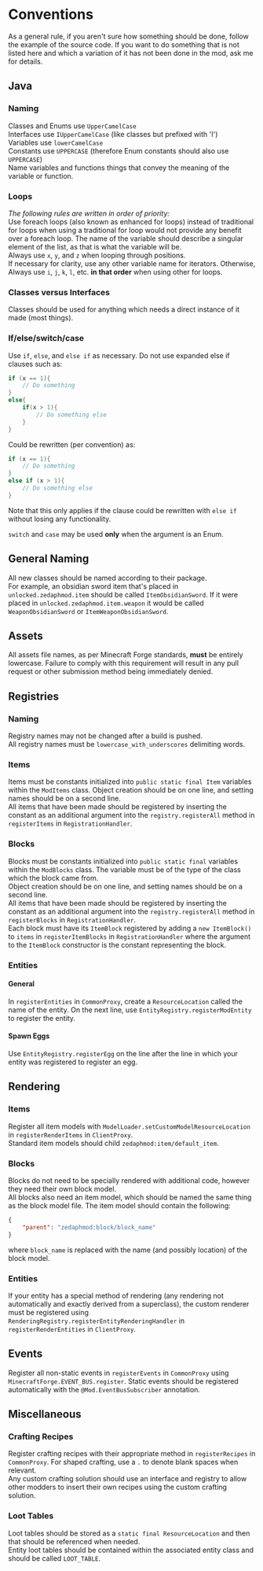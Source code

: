 Conventions
============
As a general rule, if you aren't sure how something should be done, follow the example of the source code.
If you want to do something that is not listed here and which a variation of it has not been done in the mod, ask me for details.
## Java
### Naming
Classes and Enums use `UpperCamelCase`  
Interfaces use `IUpperCamelCase` (like classes but prefixed with 'I')  
Variables use `lowerCamelCase`  
Constants use `UPPERCASE` (therefore Enum constants should also use `UPPERCASE`)  
Name variables and functions things that convey the meaning of the variable or function.

### Loops
_The following rules are written in order of priority:_  
Use foreach loops (also known as enhanced for loops) instead of traditional for loops when using a traditional for loop would not provide any benefit over a foreach loop. The name of the variable should describe a singular element of the list, as that is what the variable will be.  
Always use `x`, `y`, and `z` when looping through positions.  
If necessary for clarity, use any other variable name for iterators. Otherwise,  
Always use `i`, `j`, `k`, `l`, etc. **in that order** when using other for loops.

### Classes versus Interfaces
Classes should be used for anything which needs a direct instance of it made (most things).  

### If/else/switch/case
Use `if`, `else`, and `else if` as necessary. Do not use expanded else if clauses such as:
```java
if (x == 1){
    // Do something
}
else{
    if(x > 1){
        // Do something else
    }
}
```
Could be rewritten (per convention) as:
```java
if (x == 1){
    // Do something
}
else if (x > 1){
    // Do something else
}
```
Note that this only applies if the clause could be rewritten with `else if` without losing any functionality.

`switch` and `case` may be used **only** when the argument is an Enum.
## General Naming
All new classes should be named according to their package.  
For example, an obsidian sword item that's placed in `unlocked.zedaphmod.item` should be called `ItemObsidianSword`.
If it were placed in `unlocked.zedaphmod.item.weapon` it would be called `WeaponObsidianSword` or `ItemWeaponObsidianSword`.
## Assets
All assets file names, as per Minecraft Forge standards, **must** be entirely lowercase.
Failure to comply with this requirement will result in any pull request or other submission method being immediately denied.

## Registries
### Naming
Registry names may not be changed after a build is pushed.  
All registry names must be `lowercase_with_underscores` delimiting words.

### Items
Items must be constants initialized into `public static final Item` variables within the `ModItems` class.
Object creation should be on one line, and setting names should be on a second line.  
All items that have been made should be registered by inserting the constant as an additional argument into the `registry.registerAll` method in `registerItems` in `RegistrationHandler`.  

### Blocks
Blocks must be constants initialized into `public static final` variables within the `ModBlocks` class. The variable must be of the type of the class which the block came from.  
Object creation should be on one line, and setting names should be on a second line.  
All items that have been made should be registered by inserting the constant as an additional argument into the `registry.registerAll` method in `registerBlocks` in `RegistrationHandler`.  
Each block must have its `ItemBlock` registered by adding a `new ItemBlock()` to `items` in `registerItemBlocks` in `RegistrationHandler` where the argument to the `ItemBlock` constructor is the constant representing the block.

### Entities
#### General
In `registerEntities` in `CommonProxy`, create a `ResourceLocation` called the name of the entity.
On the next line, use `EntityRegistry.registerModEntity` to register the entity.

#### Spawn Eggs
Use `EntityRegistry.registerEgg` on the line after the line in which your entity was registered to register an egg.

## Rendering
### Items
Register all item models with `ModelLoader.setCustomModelResourceLocation` in `registerRenderItems` in `ClientProxy`.  
Standard item models should child `zedaphmod:item/default_item`.

### Blocks
Blocks do not need to be specially rendered with additional code, however they need their own block model.  
All blocks also need an item model, which should be named the same thing as the block model file. The item model should contain the following:
```json
{
	"parent": "zedaphmod:block/block_name"
}
```
where `block_name` is replaced with the name (and possibly location) of the block model.

### Entities
If your entity has a special method of rendering (any rendering not automatically and exactly derived from a superclass), the custom renderer must be registered using `RenderingRegistry.registerEntityRenderingHandler` in `registerRenderEntities` in `ClientProxy`.

## Events
Register all non-static events in `registerEvents` in `CommonProxy` using `MinecraftForge.EVENT_BUS.register`. Static events should be registered automatically with the `@Mod.EventBusSubscriber` annotation.

## Miscellaneous
### Crafting Recipes
Register crafting recipes with their appropriate method in `registerRecipes` in `CommonProxy`. For shaped crafting, use a `.` to denote blank spaces when relevant.  
Any custom crafting solution should use an interface and registry to allow other modders to insert their own recipes using the custom crafting solution.

### Loot Tables
Loot tables should be stored as a `static final ResourceLocation` and then that should be referenced when needed.  
Entity loot tables should be contained within the associated entity class and should be called `LOOT_TABLE`.